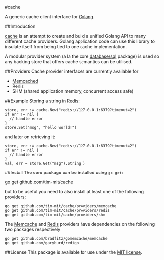 #cache

A generic cache client interface for [Golang](http://golang.org).

##Introduction

[cache](https://github.com/tim-mit/cache) is an attempt to create and build a unified Golang API to many different cache
providers. Golang application code can use this library to insulate itself from being tied to one cache implementation.

A modular provider system (a la the core [database/sql](http://golang.org/pkg/database/sql/) package) is used so
any backing store that offers cache semantics can be utilised.

##Providers
Cache provider interfaces are currently available for
* [Memcached](http://memcached.org/)
* [Redis](http://redis.io)
* SHM (shared application memory, concurrent access safe)

##Example
Storing a string in [Redis](http://redis.io):

    store, err := cache.New("redis://127.0.0.1:6379?timeout=2")
    if err != nil {
      // handle error
    }
    store.Set("msg", "hello world!")

and later on retrieving it:

    store, err := cache.New("redis://127.0.0.1:6379?timeout=2")
    if err != nil {
      // handle error
    }
    val, err = store.Get("msg").String()
  
##Install
The core package can be installed using `go get`:

  go get github.com/tim-mit/cache
  
but to be useful you need to also install at least one of the following providers;

    go get github.com/tim-mit/cache/providers/memcache
    go get github.com/tim-mit/cache/providers/redis
    go get github.com/tim-mit/cache/providers/shm
  
The [Memcache](http://github.com/tim-mit/cache/providers/memcache) and [Redis](http://github.com/tim-mit/cache/providers/redis) providers have dependencies on the following two packages respectively

    go get github.com/bradfitz/gomemcache/memcache
    go get github.com/garyburd/redigo

##License
This package is available for use under the [MIT license](http://opensource.org/licenses/MIT).
